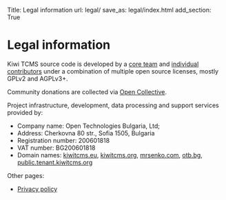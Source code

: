 Title: Legal information
url: legal/
save_as: legal/index.html
add_section: True


Legal information
=================

Kiwi TCMS source code is developed by a
[core team]({filename}team.html) and
[individual contributors](https://github.com/kiwitcms/Kiwi/graphs/contributors)
under a combination of multiple open source licenses, mostly
GPLv2 and AGPLv3+.

Community donations are collected via
[Open Collective](https://opencollective.com/kiwitcms).

Project infrastructure, development, data processing and support services provided by:

* Company name: Open Technologies Bulgaria, Ltd;
* Address: Cherkovna 80 str., Sofia 1505, Bulgaria
* Registration number: 200601818
* VAT number: BG200601818
* Domain names: [kiwitcms.eu](http://kiwitcms.eu),
                [kiwitcms.org](http://kiwitcms.org),
                [mrsenko.com](http://mrsenko.com/),
                [otb.bg](http://otb.bg),
                [public.tenant.kiwitcms.org](https://public.tenant.kiwitcms.org)

Other pages:

*  [Privacy policy]({filename}privacy.markdown)
